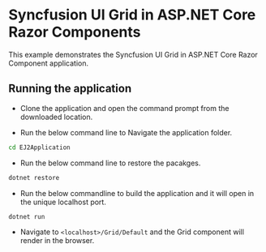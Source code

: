 # Syncfusion UI Grid in ASP.NET Core Razor Components

This example demonstrates the Syncfusion UI Grid in ASP.NET Core Razor Component application.

## Running the application

* Clone the application and open the command prompt from the downloaded location.

* Run the below command line to Navigate the application folder.

```cmd
cd EJ2Application
```

* Run the below command line to restore the pacakges.

```cmd
dotnet restore
```

* Run the below commandline to build the application and it will open in the unique localhost port.

```cmd
dotnet run
```

* Navigate to `<localhost>/Grid/Default` and the Grid component will render in the browser.